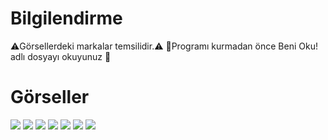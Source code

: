 # Bilgilendirme
⚠️Görsellerdeki markalar temsilidir.⚠️
🚀Programı kurmadan önce Beni Oku! adlı dosyayı okuyunuz 🚀
# Görseller
<img src="https://raw.githubusercontent.com/emirhandalgiran/Stok-Takip-Otomasyonu/main/G%C3%B6rseller/ss1.PNG" width="auto">
<img src="https://raw.githubusercontent.com/emirhandalgiran/Stok-Takip-Otomasyonu/main/G%C3%B6rseller/ss2.PNG" width="auto">
<img src="https://raw.githubusercontent.com/emirhandalgiran/Stok-Takip-Otomasyonu/main/G%C3%B6rseller/ss3.PNG" width="auto">
<img src="https://raw.githubusercontent.com/emirhandalgiran/Stok-Takip-Otomasyonu/main/G%C3%B6rseller/ss4.PNG" width="auto">
<img src="https://raw.githubusercontent.com/emirhandalgiran/Stok-Takip-Otomasyonu/main/G%C3%B6rseller/ss5.PNG" width="auto">
<img src="https://raw.githubusercontent.com/emirhandalgiran/Stok-Takip-Otomasyonu/main/G%C3%B6rseller/ss6.PNG" width="auto">
<img src="https://raw.githubusercontent.com/emirhandalgiran/Stok-Takip-Otomasyonu/main/G%C3%B6rseller/ss7.PNG" width="auto">
